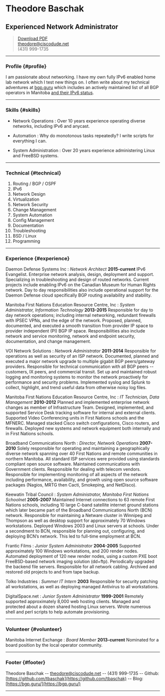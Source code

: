 # Theodore Baschak
## Experienced Network Administrator

> [Download PDF](theodorebaschak_resume.pdf)  
> [theodore@ciscodude.net](theodore@ciscodude.net)  
> (431) 999-1735

------

### Profile {#profile}

I am passionate about networking. I have my own fully IPv6 enabled home lab network which I test new things on.  I often write about my technical adventures at [bgp.guru](https://bgp.guru/) which includes an actively maintained list of all BGP operators in Manitoba [and their IPv6 status](https://bgp.guru/bgp/mb/).

------

### Skills {#skills}

* Network Operations
  : Over 10 years experience operating diverse networks, including IPv6 and anycast.

* Automation
  : Why do monotonous tasks repeatedly? I write scripts for everything I can.

* System Administration
  : Over 20 years experience administering Linux and FreeBSD systems.

-------

### Technical {#technical}

1. Routing / BGP / OSPF
1. IPv6
1. Network Design
1. Virtualization
1. Network Security
1. Change Management
1. System Automation
1. Config Management
1. Documentation
1. Troubleshooting
1. BSD / Linux
1. Programming

------

### Experience {#experience}

Daemon Defense Systems Inc
: *Network Architect*
  __2015-current__
  IPv6 Evangelist. Enterprise network analysis, design, deployment and support. Specializing in troubleshooting and design of routed networks. Current projects include enabling IPv6 on the Canadian Museum for Human Rights network. Day to day responsibilities also include operational support for the Daemon Defense cloud specifically BGP routing availability and stability.

Manitoba First Nations Education Resource Centre, Inc
: *System Administrator, Information Technology*
  __2013-2015__
  Responsible for day to day network operations; including internal networking, redundant firewalls with IPSEC VPNs, and the edge of the network. Proposed, planned, documented, and executed a smooth transition from provider IP space to provider independent (PI) BGP IP space. Responsibilities also include network and service monitoring, network and endpoint security, documentation, and change management. 

VOI Network Solutions
: *Network Administrator*
  __2011-2014__
  Responsible for operations as well as security of an ISP network. Documented, planned and executed a major network upgrade to multiple gigabit BGP peers/gateway providers. Responsible for technical communication with all BGP peers -- customers, IX peers, and commercial transit. Set up and maintained robust logging and monitoring systems to monitor the network proactively for performance and security problems. Implemented syslog and Splunk to collect, highlight, and trend useful data from otherwise noisy log files. 

Manitoba First Nations Education Resource Centre, Inc
: *IT Technician, Data Management*
  __2010-2012__
  Planned and implemented enterprise network changes as member of Infrastructure Team. Designed, implemented, and supported Service Desk tracking software for internal and external clients. Supported Video Conferencing units in First Nations schools and the MFNERC. Managed stacked Cisco switch configurations, Cisco routers, and firewalls. Deployed new systems and network equipment both internally and in First Nations schools.

Broadband Communications North
: *Director, Network Operations*
  __2007-2010__
  Solely responsible for operating and maintaining a geographically diverse network spanning over 40 First Nations and remote communities in northern Manitoba. All standard ISP services were provided using standards compliant open source software. Maintained communications with Government clients. Responsible for dealing with telecom vendors. Responsible for implementing monitoring of all aspects of the network including performance, availability, and growth using open source software packages (Nagios, MRTG then Cacti, Smokeping, and NetDisco).

Keewatin Tribal Council
: *System Administrator, Manitoba First Nations Schoolnet*
  __2005-2007__
  Maintained Internet connections to 63 remote First Nations schools, including 10 large C-band satellite internet ground stations which later became part of the Broadband Communications North (BCN) network. Responsible for maintaining a Netware cluster in Winnipeg and Thompson as well as desktop support for approximately 70 Windows workstations. Deployed Windows 2003 and Linux servers at schools. Under a secondment to BCN, responsible for planning out, configuring, and deploying BCN’s network. This led to full-time employment at BCN.

Frantic Films
: *Junior System Administrator*
  __2004-2005__
  Supported approximately 100 Windows workstations, and 200 render nodes. Automated deployment of 120 new render nodes, using a custom PXE boot FreeBSD-based network imaging solution (dd+ftp). Periodically upgraded the backend file servers. Responsible for all network cabling. Archived and restored old projects to and from tape backup.


Tolko Industries
: *Summer IT Intern*
  __2003__
  Responsible for security patching all workstations, as well as deploying managed Antivirus to all workstations.

DigitalSpace.net
: *Junior System Administrator*
  __1999-2001__
  Remotely supported approximately 8,000 web hosting clients. Managed and protected about a dozen shared hosting Linux servers. Wrote numerous shell and perl scripts to help automate provisioning.

------

### Volunteer {#volunteer}

Manitoba Internet Exchange
: *Board Member*
  __2013-current__
  Nominated for a board position by the local operator community. 

------

### Footer {#footer}

Theodore Baschak -- [theodore@ciscodude.net](theodore@ciscodude.net) -- (431) 999-1735
-- Github: [https://github.com/tbaschak](https://github.com/tbaschak) --
Blog: [https://bgp.guru/](https://bgp.guru/)

------
